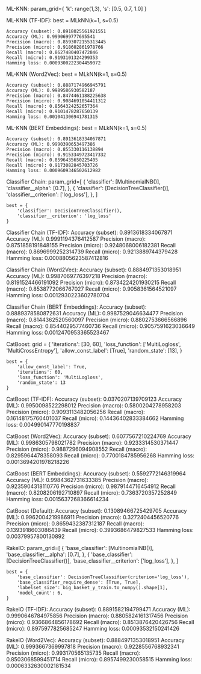 ML-KNN:
    param_grid={
        'k': range(1,3),
        's': [0.5, 0.7, 1.0]
    }

ML-KNN (TF-IDF):
    best = MLkNN(k=1, s=0.5)

    Accuracy (subset): 0.8918025561921551
    Accuracy (ML): 0.9990699777695541
    Precision (macro): 0.8593072155313445
    Precision (micro): 0.918602861978766
    Recall (macro): 0.8627480407472846
    Recall (micro): 0.9193101324299353
    Hamming loss: 0.0009300222304459072

ML-KNN (Word2Vec):
    best = MLkNN(k=1, s=0.5)

    Accuracy (subset): 0.8887174966945791
    Accuracy (ML): 0.9989586930582187
    Precision (macro): 0.8474461188225638
    Precision (micro): 0.9084691054411312
    Recall (macro): 0.8564324252657364
    Recall (micro): 0.9101478287650139
    Hamming loss: 0.001041306941781315


ML-KNN (BERT Embeddings):
    best = MLkNN(k=1, s=0.5)

    Accuracy (subset): 0.8913618334067871
    Accuracy (ML): 0.9990390653497386
    Precision (macro): 0.855330116138894
    Precision (micro): 0.9153349723417332
    Recall (macro): 0.8596435650225405
    Recall (micro): 0.9173082845703726
    Hamming loss: 0.0009609346502612982

Classifier Chain:
    param_grid=[
        {
            'classifier': [MultinomialNB()],
            'classifier__alpha': [0.7],
        },
        {
            'classifier': [DecisionTreeClassifier()],
            'classifier__criterion': ['log_loss'],
        },
    ]

    best = {
        'classifier': DecisionTreeClassifier(),
        'classifier__criterion': 'log_loss'
    }

Classifier Chain (TF-IDF):
    Accuracy (subset): 0.8913618334067871
    Accuracy (ML): 0.9991194376412587
    Precision (macro): 0.8751858191848155
    Precision (micro): 0.9248068006182381
    Recall (macro): 0.8696999252314739
    Recall (micro): 0.9213889744379428
    Hamming loss: 0.0008805623587412816

Classifier Chain (Word2Vec):
    Accuracy (subset): 0.8884971353018951
    Accuracy (ML): 0.9987069776397218
    Precision (macro): 0.8191524466191092
    Precision (micro): 0.8734224201930215
    Recall (macro): 0.8538772066767027
    Recall (micro): 0.9058361564521097
    Hamming loss: 0.0012930223602780704

Classifier Chain (BERT Embeddings):
    Accuracy (subset): 0.8889378580872631
    Accuracy (ML): 0.9987529046634477
    Precision (macro): 0.8144362520560097
    Precision (micro): 0.8802753666566896
    Recall (macro): 0.8544029577460736
    Recall (micro): 0.9057591623036649
    Hamming loss: 0.0012470953365523467

CatBoost:
    grid = {
        'iterations': [30, 60],
        'loss_function': ['MultiLogloss', 'MultiCrossEntropy'],
        'allow_const_label': [True],
        'random_state': [13],
    }

    best = {
        'allow_const_label': True,
        'iterations': 60,
        'loss_function': 'MultiLogloss',
        'random_state': 13
    }

CatBoost (TF-IDF):
    Accuracy (subset): 0.0370207139709123
    Accuracy (ML): 0.9950098522298012
    Precision (macro): 0.5800204278958203
    Precision (micro): 0.9093113482056256
    Recall (macro): 0.16148175760401037
    Recall (micro): 0.14436402833384662
    Hamming loss: 0.004990147770198837

CatBoost (Word2Vec):
    Accuracy (subset): 0.6077567210224769
    Accuracy (ML): 0.9986305798021782
    Precision (macro): 0.9233314530371447
    Precision (micro): 0.9887296094908552
    Recall (macro): 0.8295964478358093
    Recall (micro): 0.7700184785956268
    Hamming loss: 0.0013694201978218226

CatBoost (BERT Embeddings):
    Accuracy (subset): 0.5592772146319964
    Accuracy (ML): 0.9984362731633385
    Precision (macro): 0.9235904318110776
    Precision (micro): 0.9879144716454912
    Recall (macro): 0.8208206192710897
    Recall (micro): 0.7363720357252849
    Hamming loss: 0.0015637268366614234

CatBoost (Default):
    Accuracy (subset): 0.13089466725429705
    Accuracy (ML): 0.9962004219986911
    Precision (macro): 0.3272404456520776
    Precision (micro): 0.8659432387312187
    Recall (macro): 0.1393918603086439
    Recall (micro): 0.3993686479827533
    Hamming loss: 0.00379957800130892

RakelO:
    param_grid=[
        {
            'base_classifier': [MultinomialNB()],
            'base_classifier__alpha': [0.7],
        },
        {
            'base_classifier': [DecisionTreeClassifier()],
            'base_classifier__criterion': ['log_loss'],
        },
    ]

    best = {
        'base_classifier': DecisionTreeClassifier(criterion='log_loss'),
        'base_classifier_require_dense': [True, True],
        'labelset_size': big_basket_y_train.to_numpy().shape[1],
        'model_count': 6,
    }

RakelO (TF-IDF):
    Accuracy (subset): 0.8891582194799471
    Accuracy (ML): 0.9990646784975856
    Precision (macro): 0.8805824161317456
    Precision (micro): 0.9366864856178692
    Recall (macro): 0.8513876420426756
    Recall (micro): 0.8975977825685247
    Hamming loss: 0.00093532150241426

RakelO (Word2Vec):
    Accuracy (subset): 0.8884971353018951
    Accuracy (ML): 0.9993667369997818
    Precision (macro): 0.9228556768932341
    Precision (micro): 0.993170565135735
    Recall (macro): 0.8503068599451714
    Recall (micro): 0.8957499230058515
    Hamming loss: 0.0006332630002181534